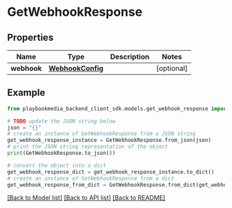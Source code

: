 # GetWebhookResponse


## Properties

Name | Type | Description | Notes
------------ | ------------- | ------------- | -------------
**webhook** | [**WebhookConfig**](WebhookConfig.md) |  | [optional] 

## Example

```python
from playbookmedia_backend_client_sdk.models.get_webhook_response import GetWebhookResponse

# TODO update the JSON string below
json = "{}"
# create an instance of GetWebhookResponse from a JSON string
get_webhook_response_instance = GetWebhookResponse.from_json(json)
# print the JSON string representation of the object
print(GetWebhookResponse.to_json())

# convert the object into a dict
get_webhook_response_dict = get_webhook_response_instance.to_dict()
# create an instance of GetWebhookResponse from a dict
get_webhook_response_from_dict = GetWebhookResponse.from_dict(get_webhook_response_dict)
```
[[Back to Model list]](../README.md#documentation-for-models) [[Back to API list]](../README.md#documentation-for-api-endpoints) [[Back to README]](../README.md)


